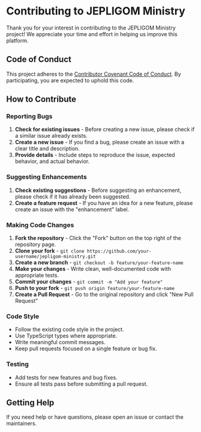 # Contributing to JEPLIGOM Ministry

Thank you for your interest in contributing to the JEPLIGOM Ministry project! We appreciate your time and effort in helping us improve this platform.

## Code of Conduct

This project adheres to the [Contributor Covenant Code of Conduct](CODE_OF_CONDUCT.md). By participating, you are expected to uphold this code.

## How to Contribute

### Reporting Bugs

1. **Check for existing issues** - Before creating a new issue, please check if a similar issue already exists.
2. **Create a new issue** - If you find a bug, please create an issue with a clear title and description.
3. **Provide details** - Include steps to reproduce the issue, expected behavior, and actual behavior.

### Suggesting Enhancements

1. **Check existing suggestions** - Before suggesting an enhancement, please check if it has already been suggested.
2. **Create a feature request** - If you have an idea for a new feature, please create an issue with the "enhancement" label.

### Making Code Changes

1. **Fork the repository** - Click the "Fork" button on the top right of the repository page.
2. **Clone your fork** - `git clone https://github.com/your-username/jepligom-ministry.git`
3. **Create a new branch** - `git checkout -b feature/your-feature-name`
4. **Make your changes** - Write clean, well-documented code with appropriate tests.
5. **Commit your changes** - `git commit -m "Add your feature"`
6. **Push to your fork** - `git push origin feature/your-feature-name`
7. **Create a Pull Request** - Go to the original repository and click "New Pull Request"

### Code Style

- Follow the existing code style in the project.
- Use TypeScript types where appropriate.
- Write meaningful commit messages.
- Keep pull requests focused on a single feature or bug fix.

### Testing

- Add tests for new features and bug fixes.
- Ensure all tests pass before submitting a pull request.

## Getting Help

If you need help or have questions, please open an issue or contact the maintainers.
